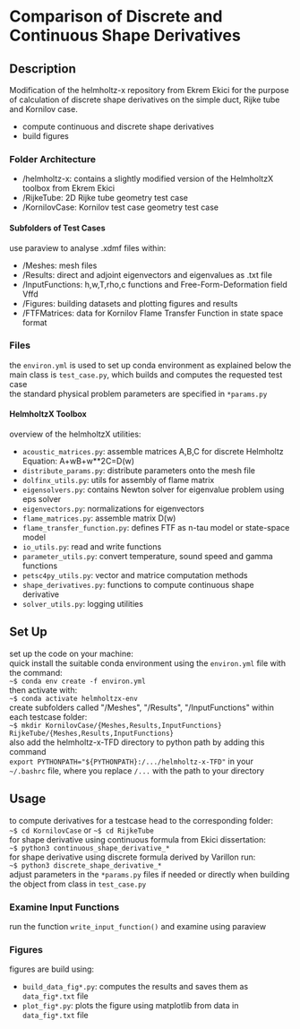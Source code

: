 # Comparison of Discrete and Continuous Shape Derivatives

## Description
Modification of the helmholtz-x repository from Ekrem Ekici for the purpose of calculation of discrete shape derivatives on the simple duct, Rijke tube and Kornilov case.  
- compute continuous and discrete shape derivatives
- build figures
### Folder Architecture
- /helmholtz-x: contains a slightly modified version of the HelmholtzX toolbox from Ekrem Ekici
- /RijkeTube: 2D Rijke tube geometry test case
- /KornilovCase: Kornilov test case geometry test case
#### Subfolders of Test Cases
use paraview to analyse .xdmf files within:
- /Meshes: mesh files
- /Results: direct and adjoint eigenvectors and eigenvalues as .txt file
- /InputFunctions: h,w,T,rho,c functions and Free-Form-Deformation field Vffd
- /Figures: building datasets and plotting figures and results
- /FTFMatrices: data for Kornilov Flame Transfer Function in state space format
### Files
the `environ.yml` is used to set up conda environment as explained below
the main class is `test_case.py`, which builds and computes the requested test case  
the standard physical problem parameters are specified in `*params.py`  
#### HelmholtzX Toolbox
overview of the helmholtzX utilities:
- `acoustic_matrices.py`: assemble matrices A,B,C for discrete Helmholtz Equation: A+wB+w**2C=D(w)
- `distribute_params.py`: distribute parameters onto the mesh file
- `dolfinx_utils.py`: utils for assembly of flame matrix
- `eigensolvers.py`: contains Newton solver for eigenvalue problem using eps solver
- `eigenvectors.py`: normalizations for eigenvectors
- `flame_matrices.py`: assemble matrix D(w)
- `flame_transfer_function.py`: defines FTF as n-tau model or state-space model
- `io_utils.py`: read and write functions
- `parameter_utils.py`: convert temperature, sound speed and gamma functions
- `petsc4py_utils.py`: vector and matrice computation methods
- `shape_derivatives.py`: functions to compute continuous shape derivative
- `solver_utils.py`: logging utilities


## Set Up
set up the code on your machine:  
quick install the suitable conda environment using the `environ.yml` file with the command:  
`~$ conda env create -f environ.yml`  
then activate with:  
`~$ conda activate helmholtzx-env`  
create subfolders called "/Meshes", "/Results", "/InputFunctions" within each testcase folder:  
`~$ mkdir KornilovCase/{Meshes,Results,InputFunctions} RijkeTube/{Meshes,Results,InputFunctions}`  
also add the helmholtz-x-TFD directory to python path by adding this command  
`export PYTHONPATH="${PYTHONPATH}:/.../helmholtz-x-TFD"`
in your `~/.bashrc` file, where you replace `/...` with the path to your directory


## Usage
to compute derivatives for a testcase head to the corresponding folder:  
`~$ cd KornilovCase` or `~$ cd RijkeTube`  
for shape derivative using continuous formula from Ekici dissertation:  
`~$ python3 continuous_shape_derivative_*`  
for shape derivative using discrete formula derived by Varillon run:  
`~$ python3 discrete_shape_derivative_*`  
adjust parameters in the `*params.py` files if needed or directly when building the object from class in `test_case.py`  
### Examine Input Functions
run the function `write_input_function()` and examine using paraview  
### Figures
figures are build using:  
- `build_data_fig*.py`: computes the results and saves them as `data_fig*.txt` file
- `plot_fig*.py`: plots the figure using matplotlib from data in `data_fig*.txt` file


